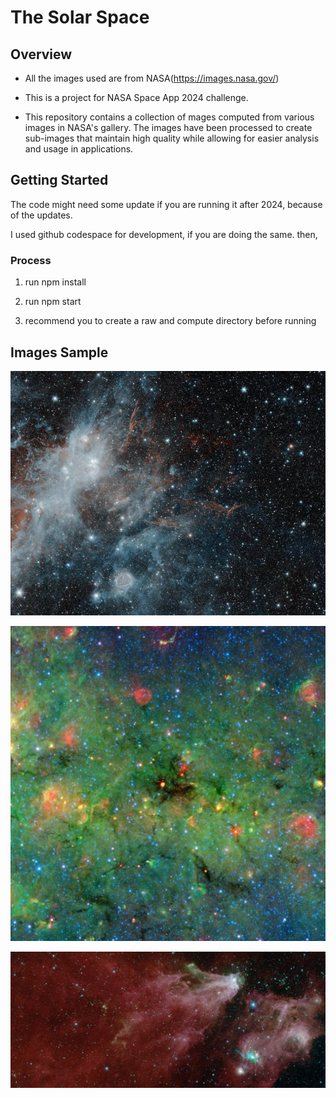 # The Solar Space

## Overview

- All the images used are from NASA(https://images.nasa.gov/)

- This is a project for NASA Space App 2024 challenge.

- This repository contains a collection of mages computed from various images in NASA's gallery. The images have been processed to create sub-images that maintain high quality while allowing for easier analysis and usage in applications.

## Getting Started

The code might need some update if you are running it after 2024, because of the updates.

I used github codespace for development, if you are doing the same. then,

### Process

1. run npm install

2. run npm start

3. recommend you to create a raw and compute directory before running

## Images Sample

![Image 1](PIA22564_small.jpg)

![Image 2](PIA18010_large.jpg)

![Image 3](PIA23127_large.jpg)

